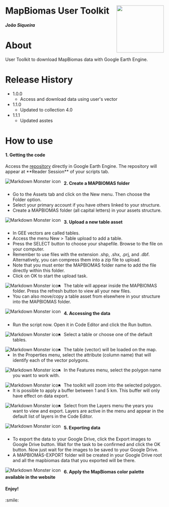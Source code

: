 <div class="fluid-row" id="header">
    <img src='./misc/mapbiomas-icon.png' height='150' width='auto' align='right'>
    <h1 class="title toc-ignore">MapBiomas User Toolkit</h1>
    <h4 class="author"><em>João Siqueira</em></h4>
</div>

# About

User Toolkit to download MapBiomas data with Google Earth Engine.

# Release History

* 1.0.0
    * Access and download data using user's vector
* 1.1.0
    * Updated to collection 4.0
* 1.1.1
    * Updated asstes

# How to use
<h4>1. Getting the code</h4>
Access the <a href="https://code.earthengine.google.com/?accept_repo=users/mapbiomas/user-toolkit" target="_blank" rel="noopener noreferrer">repository</a> directly in Google Earth Engine. The repository will appear at **Reader Session** of your scripts tab.

<img src="misc/getting-code.png"
     alt="Markdown Monster icon"
     style="float: left; margin-right: 10px;" />

<h4>2. Create a MAPBIOMAS folder</h4>
<ul>
  <li>Go to the Assets tab and click on the New menu. Then choose the Folder option.</li>
  <li>Select your primary account if you have others linked to your structure.</li>
  <li>Create a MAPBIOMAS folder (all capital letters) in your assets structure.</li>
</ul>
<img src="misc/create-folder.png"
     alt="Markdown Monster icon"
     style="float: left; margin-right: 10px;" />

<h4>3. Upload a new table asset</h4>

<ul>
  <li>In GEE vectors are called tables.</li>
  <li>Access the menu New > Table upload to add a table.</li>
  <li>Press the SELECT button to choose your shapefile. Browse to the file on your computer.
  <li>Remember to use files with the extension .shp, .shx, .prj, and .dbf. Alternatively, you can compress them into a zip file to upload.
  <li>Note that you must enter the MAPBIOMAS folder name to add the file directly within this folder.</li>
  <li>Click on OK to start the upload task.</li>
</ul>
<img src="misc/upload-table.png"
     alt="Markdown Monster icon"
     style="float: left; margin-right: 10px;" />

<ul>
  <li>The table will appear inside the MAPBIOMAS folder. Press the refresh button to view all your new files.</li>
  <li>You can also move/copy a table asset from elsewhere in your structure into the MAPBIOMAS folder.</li>
</ul>
<img src="misc/tables-asset.png"
     alt="Markdown Monster icon"
     style="float: left; margin-right: 10px;" />

<h4>4. Accessing the data</h4>

<ul>
  <li>Run the script now. Open it in Code Editor and click the Run button.</li>
</ul>
<img src="misc/accessing-data-1.png"
     alt="Markdown Monster icon"
     style="float: left; margin-right: 10px;" />

<ul>
  <li>Select a table or choose one of the default tables.</li>
</ul>
<img src="misc/accessing-data-2.png"
     alt="Markdown Monster icon"
     style="float: left; margin-right: 10px;" />

<ul>
  <li>The table (vector) will be loaded on the map.</li>
  <li>In the Properties menu, select the attribute (column name) that will identify each of the vector polygons.</li>
</ul>
<img src="misc/accessing-data-3.png"
     alt="Markdown Monster icon"
     style="float: left; margin-right: 10px;" />

<ul>
  <li>In the Features menu, select the polygon name you want to work with.</li>
</ul>
<img src="misc/accessing-data-4.png"
     alt="Markdown Monster icon"
     style="float: left; margin-right: 10px;" />

<ul>
  <li>The toolkit will zoom into the selected polygon.</li>
  <li>It is possible to apply a buffer between 1 and 5 km. This buffer will only have effect on data export.</li>
</ul>
<img src="misc/accessing-data-5.png"
     alt="Markdown Monster icon"
     style="float: left; margin-right: 10px;" />

<ul>
  <li>Select from the Layers menu the years you want to view and export. Layers are active in the menu and appear in the default list of layers in the Code Editor.</li>
</ul>
<img src="misc/accessing-data-6.png"
     alt="Markdown Monster icon"
     style="float: left; margin-right: 10px;" />

<h4>5. Exporting data</h4>
<ul>
  <li>To export the data to your Google Drive, click the Export images to Google Drive button. Wait for the task to be confirmed and click the OK button. Now just wait for the images to be saved to your Google Drive.</li>
  <li>A MAPBIOMAS-EXPORT folder will be created in your Google Drive root and all the mapbiomas data that you exported will be there.</li>
</ul>
<img src="misc/accessing-data-7.png"
     alt="Markdown Monster icon"
     style="float: left; margin-right: 10px;" />

<h4>6. Apply the MapBiomas color palette available in the website</h4>

<h4>Enjoy!</h4>
:smile:
